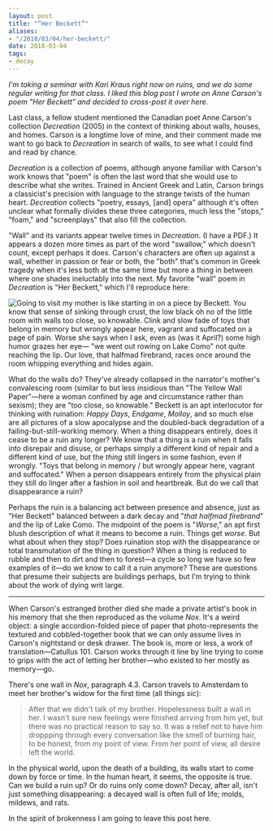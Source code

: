 ```yaml
---
layout: post
title: "“Her Beckett”"
aliases: 
- "/2018/03/04/her-beckett/"
date: 2018-03-04
tags:
- decay
---
```


*I'm taking a seminar with Kari Kraus right now on ruins, and we do some regular writing for that class. I liked this blog post I wrote on Anne Carson's poem "Her Beckett" and decided to cross-post it over here.*

<!--more-->

Last class, a fellow student mentioned the Canadian poet Anne Carson's collection *Decreation* (2005) in the context of thinking about walls, houses, and homes. Carson is a longtime love of mine, and their comment made me want to go back to *Decreation* in search of walls, to see what I could find and read by chance.

*Decreation* is a collection of poems, although anyone familiar with Carson's work knows that "poem" is often the last word that she would use to describe what she writes. Trained in Ancient Greek and Latin, Carson brings a classicist's precision with language to the strange twists of the human heart. *Decreation* collects "poetry, essays, [and] opera" although it's often unclear what formally divides these three categories, much less the "stops," "foam," and "screenplays" that also fill the collection.

"Wall" and its variants appear twelve times in *Decreation*. (I have a PDF.) It appears a dozen more times as part of the word "swallow," which doesn't count, except perhaps it does. Carson's characters are often up against a wall, whether in passion or fear or both, the "both" that's common in Greek tragedy when it's less both at the same time but more a thing in between where one shades ineluctably into the next. My favorite "wall" poem in *Decreation* is "Her Beckett," which I'll reproduce here:

![Going to visit my mother is like starting in on a piece by Beckett.  
      You know that sense of sinking through crust,  
  the low black *oh no* of the little room  
  with walls too close, so knowable.  
Clink and slow fade of toys that belong in memory  
  but wrongly appear here, vagrant and suffocated  
                                                on a page of pain.  
                                                  *Worse*  
                                                she says when I ask,  
      even as (was it April?) some high humor grazes her eye—  
  "we went out rowing on Lake Como"  
not quite reaching the lip.  
    Our love, *that halfmad firebrand*,  
        races once around the room  
            whipping everything  
                and hides again.  ](/img/her-beckett.png)

What do the walls do? They've already collapsed in the narrator's mother's convalescing room (similar to but less insidious than "The Yellow Wall Paper"—here a woman confined by age and circumstance rather than sexism); they are "too close, so knowable." Beckett is an apt interlocutor for thinking with ruination: *Happy Days*, *Endgame*, *Molloy*, and so much else are all pictures of a slow apocalypse and the doubled-back degradation of a failing-but-still-working memory. When a thing disappears entirely, does it cease to be a ruin any longer? We know that a thing is a ruin when it falls into disrepair and disuse, or perhaps simply a different kind of repair and a different kind of use, but the *thing* still lingers in some fashion, even if wrongly. "Toys that belong in memory / but wrongly appear here, vagrant and suffocated." When a person disappears entirely from the physical plain they still do linger after a fashion in soil and heartbreak. But do we call that disappearance a ruin?

Perhaps the ruin is a balancing act between presence and absence, just as "Her Beckett" balanced between a dark decay and "*that halfmad firebrand*" and the lip of Lake Como. The midpoint of the poem is "*Worse*," an apt first blush description of what it means to become a ruin. Things get *worse*. But what about when they stop? Does ruination stop with the disappearance or total transmutation of the thing in question? When a thing is reduced to rubble and then to dirt and then to forest—a cycle so long we have so few examples of it—do we know to call it a ruin anymore? These are questions that presume their subjects are buildings perhaps, but I'm trying to think about the work of dying writ large.

***

When Carson's estranged brother died she made a private artist's book in his memory that she then reproduced as the volume *Nox*. It's a weird object: a single accordion-folded piece of paper that photo-represents the textured and cobbled-together book that we can only assume lives in Carson's nightstand or desk drawer. The book is, more or less, a work of translation—Catullus 101. Carson works through it line by line trying to come to grips with the act of letting her brother—who existed to her mostly as memory—go.

There's one wall in *Nox*, paragraph 4.3. Carson travels to Amsterdam to meet her brother's widow for the first time (all things *sic*):

>After that we didn't talk of my brother. Hopelessness built a wall in her. I wasn't sure new feelings were finished arrving from him yet, but there was no practical reason to say so. It was a relief not to have him droppping through every conversation like the smell of burning hair, to be honest, from my point of view. From her point of view, all desire left the world.

In the physical world, upon the death of a building, its walls start to come down by force or time. In the human heart, it seems, the opposite is true. Can we build a ruin up? Or do ruins only come down? Decay, after all, isn't just something disappearing: a decayed wall is often full of life; molds, mildews, and rats.

In the spirit of brokenness I am going to leave this post here.

